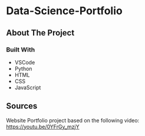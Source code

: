 # Data-Science-Portfolio

## About The Project

### Built With
- VSCode
- Python
- HTML
- CSS
- JavaScript

## Sources
Website Portfolio project based on the following video: https://youtu.be/0YFrGy_mzjY
